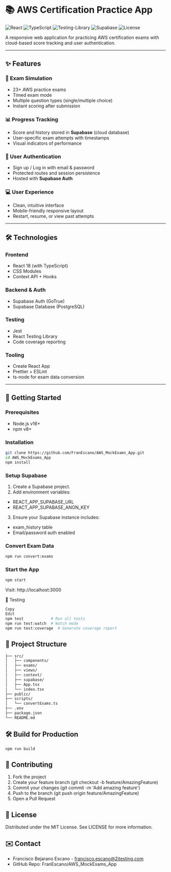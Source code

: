 # 📚 AWS Certification Practice App

![React](https://img.shields.io/badge/React-18.3.1-blue)
![TypeScript](https://img.shields.io/badge/TypeScript-4.9.5-blue)
![Testing-Library](https://img.shields.io/badge/Testing_Library-13.4.0-red)
![Supabase](https://img.shields.io/badge/Backend-Supabase-3ECF8E)
![License](https://img.shields.io/badge/License-MIT-green)

A responsive web application for practicing AWS certification exams with cloud-based score tracking and user authentication.

---

## ✨ Features

### 📝 Exam Simulation
- 23+ AWS practice exams
- Timed exam mode
- Multiple question types (single/multiple choice)
- Instant scoring after submission

### 📊 Progress Tracking
- Score and history stored in **Supabase** (cloud database)
- User-specific exam attempts with timestamps
- Visual indicators of performance

### 🔐 User Authentication
- Sign up / Log in with email & password
- Protected routes and session persistence
- Hosted with **Supabase Auth**

### 💻 User Experience
- Clean, intuitive interface
- Mobile-friendly responsive layout
- Restart, resume, or view past attempts

---

## 🛠️ Technologies

### Frontend
- React 18 (with TypeScript)
- CSS Modules
- Context API + Hooks

### Backend & Auth
- Supabase Auth (GoTrue)
- Supabase Database (PostgreSQL)

### Testing
- Jest
- React Testing Library
- Code coverage reporting

### Tooling
- Create React App
- Prettier + ESLint
- ts-node for exam data conversion

---

## 🚀 Getting Started

### Prerequisites
- Node.js v16+
- npm v8+

### Installation

```bash
git clone https://github.com/FranEscano/AWS_MockExams_App.git
cd AWS_MockExams_App
npm install
```

### Setup Supabase
1. Create a Supabase project.
2. Add environment variables:
  - REACT_APP_SUPABASE_URL
  - REACT_APP_SUPABASE_ANON_KEY
3. Ensure your Supabase instance includes:
  - exam_history table
  - Email/password auth enabled

### Convert Exam Data
```bash
npm run convert:exams
```

### Start the App
```bash
npm start
```
Visit: http://localhost:3000

🧪 Testing
```bash
Copy
Edit
npm test            # Run all tests
npm run test:watch  # Watch mode
npm run test:coverage  # Generate coverage report
```

## 📂 Project Structure
```bash
├── src/
│   ├── components/
│   ├── exams/
│   ├── views/
│   ├── context/
│   ├── supabase/
│   ├── App.tsx
│   └── index.tsx
├── public/
├── scripts/
│   └── convertExams.ts
├── .env
├── package.json
└── README.md
```

## 🛠️ Build for Production
```bash
npm run build
```

## 🤝 Contributing
1. Fork the project
2. Create your feature branch (git checkout -b feature/AmazingFeature)
3. Commit your changes (git commit -m 'Add amazing feature')
4. Push to the branch (git push origin feature/AmazingFeature)
5. Open a Pull Request

## 📜 License
Distributed under the MIT License. See LICENSE for more information.

## ✉️ Contact
- Francisco Bejarano Escano - francisco.escano@2itesting.com
- GitHub Repo: FranEscano/AWS_MockExams_App